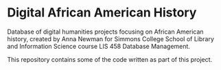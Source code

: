 # Digital African American History

Database of digital humanities projects focusing on African American history, created by Anna Newman for Simmons College School of Library and Information Science course LIS 458 Database Management.

This repository contains some of the code written as part of this project.
